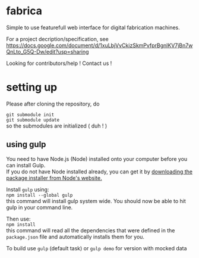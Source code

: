 # fabrica
Simple to use featurefull web interface for digital fabrication machines.

For a project decription/specification, see https://docs.google.com/document/d/1xuLbjVvCkizSkmPvfprBgnlKV7jBn7wQnLto_G5Q-Dw/edit?usp=sharing

Looking for contributors/help ! Contact us !

# setting up

Please after cloning the repository, do 

`git submodule init`  
`git submodule update`  
so the submodules are initialized ( duh ! )


## using gulp

You need to have Node.js (Node) installed onto your computer before you can install Gulp.  
If you do not have Node installed already, you can get it by [downloading the package installer from Node's website.](https://nodejs.org/)   

Install `gulp` using:  
`npm install --global gulp`  
this command will install gulp system wide. You should now be able to hit gulp in your command line.

Then use:  
`npm install`  
this command will read all the dependencies that were defined in the `package.json` file and automatically installs them for you.

To build use `gulp` (default task) or `gulp demo` for version with mocked data
